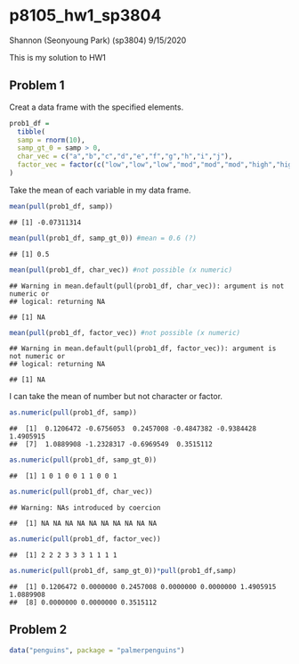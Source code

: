 p8105\_hw1\_sp3804
================
Shannon (Seonyoung Park) (sp3804)
9/15/2020

This is my solution to HW1

## Problem 1

Creat a data frame with the specified elements.

``` r
prob1_df = 
  tibble(
  samp = rnorm(10),
  samp_gt_0 = samp > 0,
  char_vec = c("a","b","c","d","e","f","g","h","i","j"),
  factor_vec = factor(c("low","low","low","mod","mod","mod","high","high","high","high"))
)
```

Take the mean of each variable in my data
    frame.

``` r
mean(pull(prob1_df, samp))
```

    ## [1] -0.07311314

``` r
mean(pull(prob1_df, samp_gt_0)) #mean = 0.6 (?)
```

    ## [1] 0.5

``` r
mean(pull(prob1_df, char_vec)) #not possible (x numeric)
```

    ## Warning in mean.default(pull(prob1_df, char_vec)): argument is not numeric or
    ## logical: returning NA

    ## [1] NA

``` r
mean(pull(prob1_df, factor_vec)) #not possible (x numeric)
```

    ## Warning in mean.default(pull(prob1_df, factor_vec)): argument is not numeric or
    ## logical: returning NA

    ## [1] NA

I can take the mean of number but not character or
    factor.

``` r
as.numeric(pull(prob1_df, samp))
```

    ##  [1]  0.1206472 -0.6756053  0.2457008 -0.4847382 -0.9384428  1.4905915
    ##  [7]  1.0889908 -1.2328317 -0.6969549  0.3515112

``` r
as.numeric(pull(prob1_df, samp_gt_0)) 
```

    ##  [1] 1 0 1 0 0 1 1 0 0 1

``` r
as.numeric(pull(prob1_df, char_vec)) 
```

    ## Warning: NAs introduced by coercion

    ##  [1] NA NA NA NA NA NA NA NA NA NA

``` r
as.numeric(pull(prob1_df, factor_vec)) 
```

    ##  [1] 2 2 2 3 3 3 1 1 1 1

``` r
as.numeric(pull(prob1_df, samp_gt_0))*pull(prob1_df,samp)
```

    ##  [1] 0.1206472 0.0000000 0.2457008 0.0000000 0.0000000 1.4905915 1.0889908
    ##  [8] 0.0000000 0.0000000 0.3515112

## Problem 2

``` r
data("penguins", package = "palmerpenguins")
```
